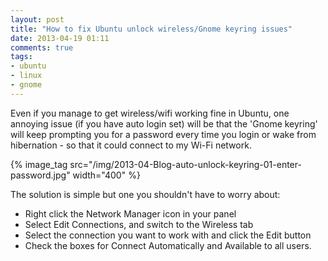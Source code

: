 ```yaml
---
layout: post
title: "How to fix Ubuntu unlock wireless/Gnome keyring issues"
date: 2013-04-19 01:11
comments: true
tags: 
- ubuntu
- linux
- gnome
---
```


Even if you manage to get wireless/wifi working fine in Ubuntu, one annoying 
issue (if you have auto login set) will be that the 'Gnome keyring' will keep prompting you for a password every time you login
or wake from hibernation - so that it could connect to my Wi-Fi network. 

{% image_tag src="/img/2013-04-Blog-auto-unlock-keyring-01-enter-password.jpg" width="400" %}

The solution is simple but one you shouldn't have to worry about:

 * Right click the Network Manager icon in your panel
 * Select Edit Connections, and switch to the Wireless tab
 * Select the connection you want to work with and click the Edit button
 * Check the boxes for Connect Automatically and Available to all users.
